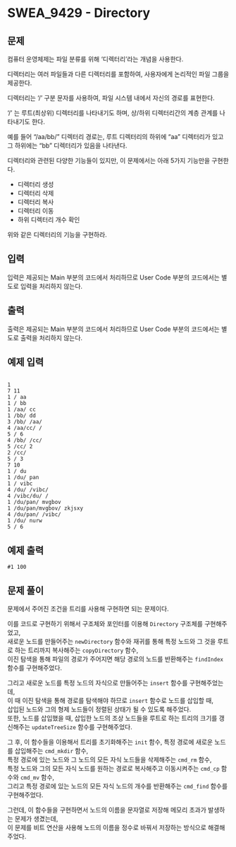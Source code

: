 # SWEA_9429 - Directory

## 문제

컴퓨터 운영체제는 파일 분류를 위해 ‘디렉터리’라는 개념을 사용한다.

디렉터리는 여러 파일들과 다른 디렉터리를 포함하여, 사용자에게 논리적인 파일 그룹을 제공한다.

디렉터리는 ‘/’ 구분 문자를 사용하여, 파일 시스템 내에서 자신의 경로를 표현한다.

‘/’ 는 루트(최상위) 디렉터리를 나타내기도 하며, 상/하위 디렉터리간의 계층 관계를 나타내기도 한다.

예를 들어 “/aa/bb/” 디렉터리 경로는, 루트 디렉터리의 하위에 “aa” 디렉터리가 있고 그 하위에는 “bb” 디렉터리가 있음을 나타낸다.

디렉터리와 관련된 다양한 기능들이 있지만, 이 문제에서는 아래 5가지 기능만을 구현한다.

- 디렉터리 생성
- 디렉터리 삭제
- 디렉터리 복사
- 디렉터리 이동
- 하위 디렉터리 개수 확인

위와 같은 디렉터리의 기능을 구현하라.

## 입력

입력은 제공되는 Main 부분의 코드에서 처리하므로 User Code 부분의 코드에서는 별도로 입력을 처리하지 않는다.

## 출력

출력은 제공되는 Main 부분의 코드에서 처리하므로 User Code 부분의 코드에서는 별도로 출력을 처리하지 않는다.

## 예제 입력

```

1
7 11
1 / aa
1 / bb
1 /aa/ cc
1 /bb/ dd
3 /bb/ /aa/
4 /aa/cc/ /
5 / 6
4 /bb/ /cc/
5 /cc/ 2
2 /cc/
5 / 3
7 10
1 / du
1 /du/ pan
1 / vibc
4 /du/ /vibc/
4 /vibc/du/ /
1 /du/pan/ mvgbov
1 /du/pan/mvgbov/ zkjsxy
4 /du/pan/ /vibc/
1 /du/ nurw
5 / 6
```

## 예제 출력

```
#1 100
```

## 문제 풀이

문제에서 주어진 조건을 트리를 사용해 구현하면 되는 문제이다.

이를 코드로 구현하기 위해서 구조체와 포인터를 이용해 `Directory` 구조체를 구현해주었고,  
새로운 노드를 만들어주는 `newDirectory` 함수와 재귀를 통해 특정 노드와 그 것을 루트로 하는 트리까지 복사해주는 `copyDirectory` 함수,  
이진 탐색을 통해 파일의 경로가 주어지면 해당 경로의 노드를 반환해주는 `findIndex` 함수를 구현해주었다.

그리고 새로운 노드를 특정 노드의 자식으로 만들어주는 `insert` 함수를 구현해주었는데,  
이 때 이진 탐색을 통해 경로를 탐색해야 하므로 `insert` 함수로 노드를 삽입할 때,  
삽입된 노드와 그의 형제 노드들이 정렬된 상태가 될 수 있도록 해주었다.  
또한, 노드를 삽입했을 때, 삽입한 노드의 조상 노드들을 루트로 하는 트리의 크기를 갱신해주는 `updateTreeSize` 함수를 구현해주었다.

그 후, 이 함수들을 이용해서 트리를 초기화해주는 `init` 함수, 특정 경로에 새로운 노드를 삽입해주는 `cmd_mkdir` 함수,  
특정 경로에 있는 노드와 그 노드의 모든 자식 노드들을 삭제해주는 `cmd_rm` 함수,  
특정 노드와 그의 모든 자식 노드를 원하는 경로로 복사해주고 이동시켜주는 `cmd_cp` 함수와 `cmd_mv` 함수,  
그리고 특정 경로에 있는 노드의 모든 자식 노드의 개수를 반환해주는 `cmd_find` 함수를 구현해주었다.

그런데, 이 함수들을 구현하면서 노드의 이름을 문자열로 저장해 메모리 초과가 발생하는 문제가 생겼는데,  
이 문제를 비트 연산을 사용해 노드의 이름을 정수로 바꿔서 저장하는 방식으로 해결해주었다.
